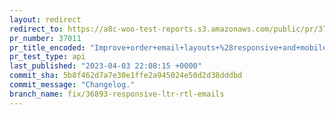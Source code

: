 ```yaml
---
layout: redirect
redirect_to: https://a8c-woo-test-reports.s3.amazonaws.com/public/pr/37011/api/index.html
pr_number: 37011
pr_title_encoded: "Improve+order+email+layouts+%28responsive+and+mobile+email+clients%29"
pr_test_type: api
last_published: "2023-04-03 22:08:15 +0000"
commit_sha: 5b8f462d7a7e30e1ffe2a945024e50d2d38dddbd
commit_message: "Changelog."
branch_name: fix/36893-responsive-ltr-rtl-emails
---
```

